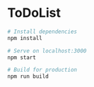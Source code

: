 # ToDoList
```bash
# Install dependencies
npm install

# Serve on localhost:3000
npm start

# Build for production
npm run build
```
